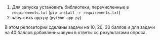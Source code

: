 
1. Для запуска установить библиотеки, перечисленные в `requirements.txt` (`pip install -r requirements.txt`)
2. запустить app.py (`python app.py`)

В этом репозитории сделаны задачи на 10, 20, 30 баллов и для задачи на 40 баллов добавленны звуки в ответы сс результатами опроса. 